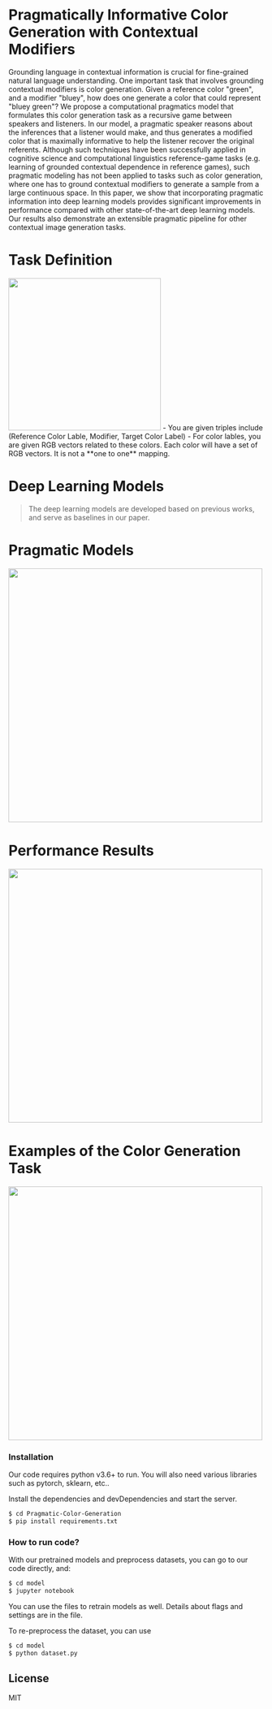 # Pragmatically Informative Color Generation with Contextual Modifiers

Grounding language in contextual information is crucial for fine-grained natural language understanding. One important task that involves grounding contextual modifiers is color generation. Given a reference color "green", and a modifier "bluey", how does one generate a color that could represent "bluey green"? We propose a computational pragmatics model that formulates this color generation task as a recursive game between speakers and listeners. In our model, a pragmatic speaker reasons about the inferences that a listener would make, and thus generates a modified color that is maximally informative to help the listener recover the original referents. Although such techniques have been successfully applied in cognitive science and computational linguistics reference-game tasks (e.g. learning of grounded contextual dependence in reference games), such pragmatic modeling has not been applied to tasks such as color generation, where one has to ground contextual modifiers to generate a sample from a large continuous space. In this paper, we show that incorporating pragmatic information into deep learning models provides significant improvements in performance compared with other state-of-the-art deep learning models. Our results also demonstrate an extensible pragmatic pipeline for other contextual image generation tasks.

# Task Definition
<img src="https://i.ibb.co/HgDg8KT/example.png" width="300">
  - You are given triples include (Reference Color Lable, Modifier, Target Color Label)
  - For color lables, you are given RGB vectors related to these colors. Each color will have a set of RGB vectors. It is not a **one to one** mapping.

# Deep Learning Models

> The deep learning models are developed based on previous works,
> and serve as baselines in our paper.

# Pragmatic Models
<img src="https://i.ibb.co/8bfgZ7F/pragmatic-model.png" width="500">

# Performance Results
<img src="https://i.ibb.co/y54h9MC/perf.png" width="500">

# Examples of the Color Generation Task
<img src="https://i.ibb.co/25bFGJk/result-detail.png" width="500">

### Installation

Our code requires python v3.6+ to run. You will also need various libraries such as pytorch, sklearn, etc..

Install the dependencies and devDependencies and start the server.

```sh
$ cd Pragmatic-Color-Generation
$ pip install requirements.txt
```

### How to run code?
With our pretrained models and preprocess datasets, you can go to our code directly, and:
```python
$ cd model
$ jupyter notebook
```
You can use the files to retrain models as well. Details about flags and settings are in the file.

To re-preprocess the dataset, you can use
```python
$ cd model
$ python dataset.py
```

License
----

MIT
